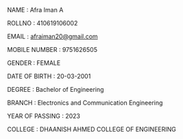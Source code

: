 

NAME :
Afra Iman A

ROLLNO	:
410619106002

EMAIL	:
afraiman20@gmail.com

MOBILE NUMBER	:
9751626505

GENDER	:
FEMALE

DATE OF BIRTH	:
20-03-2001

DEGREE :
Bachelor of Engineering

BRANCH :
Electronics and Communication Engineering

YEAR OF PASSING	:
2023

COLLEGE	:
DHAANISH AHMED COLLEGE OF ENGINEERING
